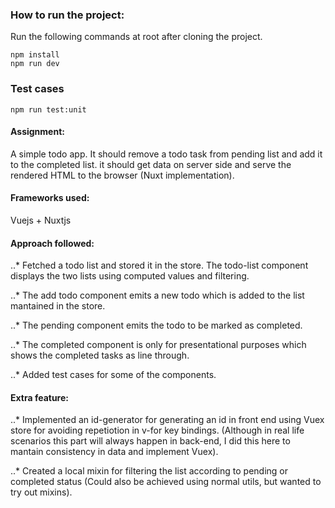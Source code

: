### How to run the project:
Run the following commands at root after cloning the project.
```
npm install
npm run dev
```
### Test cases
```
npm run test:unit
```

#### Assignment:

A simple todo app. It should remove a todo task from pending list and add it to the completed list. it should get data on server side and serve the rendered HTML to the browser (Nuxt implementation).

#### Frameworks used: 
  Vuejs + Nuxtjs

#### Approach followed:
..* Fetched a todo list and stored it in the store. The todo-list component displays the two lists using computed values and filtering.
  
..* The add todo component emits a new todo which is added to the list mantained in the store.
  
..* The pending component emits the todo to be marked as completed.
  
..* The completed component is only for presentational purposes which shows the completed tasks as line through.
  
..* Added test cases for some of the components.
  
#### Extra feature:
..* Implemented an id-generator for generating an id in front end using Vuex store for avoiding repetiotion in v-for key bindings. (Although in real life scenarios this part will always happen in back-end, I did this here to mantain consistency in data and implement Vuex).
  
..* Created a local mixin for filtering the list according to pending or completed status (Could also be achieved using normal utils, but wanted to try out mixins).
  
